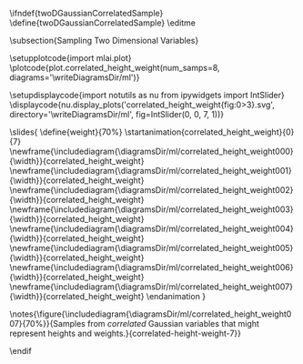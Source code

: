 \ifndef{twoDGaussianCorrelatedSample}
\define{twoDGaussianCorrelatedSample}
\editme

\subsection{Sampling Two Dimensional Variables}

\setupplotcode{import mlai.plot}
\plotcode{plot.correlated_height_weight(num_samps=8, 
                              diagrams='\writeDiagramsDir/ml')}

\setupdisplaycode{import notutils as nu
from ipywidgets import IntSlider}
\displaycode{nu.display_plots('correlated_height_weight{fig:0>3}.svg', 
                            directory='\writeDiagramsDir/ml', 
							fig=IntSlider(0, 0, 7, 1))}


\slides{
\define{weight}{70%}
\startanimation{correlated_height_weight}{0}{7}
\newframe{\includediagram{\diagramsDir/ml/correlated_height_weight000}{\width}}{correlated_height_weight}
\newframe{\includediagram{\diagramsDir/ml/correlated_height_weight001}{\width}}{correlated_height_weight}
\newframe{\includediagram{\diagramsDir/ml/correlated_height_weight002}{\width}}{correlated_height_weight}
\newframe{\includediagram{\diagramsDir/ml/correlated_height_weight003}{\width}}{correlated_height_weight}
\newframe{\includediagram{\diagramsDir/ml/correlated_height_weight004}{\width}}{correlated_height_weight}
\newframe{\includediagram{\diagramsDir/ml/correlated_height_weight005}{\width}}{correlated_height_weight}
\newframe{\includediagram{\diagramsDir/ml/correlated_height_weight006}{\width}}{correlated_height_weight}
\newframe{\includediagram{\diagramsDir/ml/correlated_height_weight007}{\width}}{correlated_height_weight}
\endanimation
}

\notes{\figure{\includediagram{\diagramsDir/ml/correlated_height_weight007}{70%}}{Samples from *correlated* Gaussian variables that might represent heights and weights.}{correlated-height-weight-7}}

\endif
